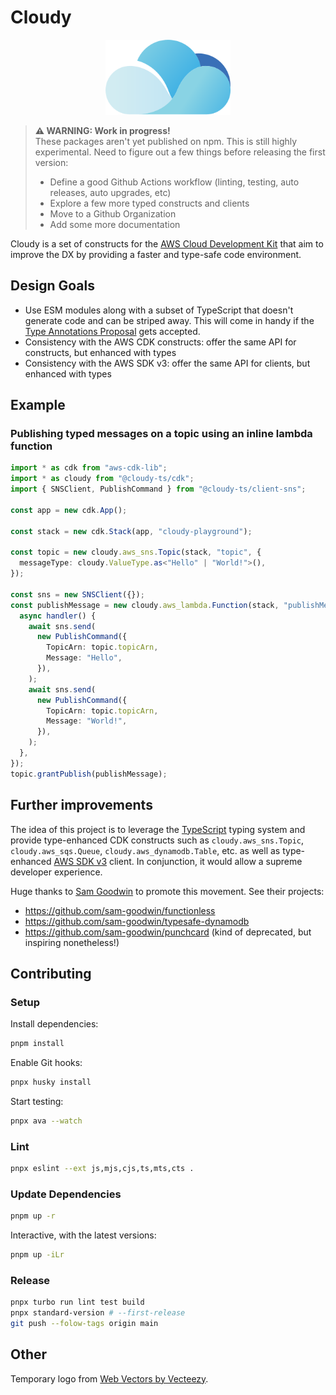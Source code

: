 # Cloudy

<p align="center">
<img src="docs/cloudy.svg" height="120">
</p>

> **⚠ WARNING: Work in progress!**  
> These packages aren't yet published on npm. This is still highly experimental.
> Need to figure out a few things before releasing the first version:
>
> - Define a good Github Actions workflow (linting, testing, auto releases, auto upgrades, etc)
> - Explore a few more typed constructs and clients
> - Move to a Github Organization
> - Add some more documentation

Cloudy is a set of constructs for the [AWS Cloud Development Kit](https://github.com/aws/aws-cdk) that aim to improve the DX by providing a faster and type-safe code environment.

## Design Goals

- Use ESM modules along with a subset of TypeScript that doesn't generate code and can be striped away. This will come in handy if the [Type Annotations Proposal](https://github.com/tc39/proposal-type-annotations) gets accepted.
- Consistency with the AWS CDK constructs: offer the same API for constructs, but enhanced with types
- Consistency with the AWS SDK v3: offer the same API for clients, but enhanced with types

## Example

### Publishing typed messages on a topic using an inline lambda function

```ts
import * as cdk from "aws-cdk-lib";
import * as cloudy from "@cloudy-ts/cdk";
import { SNSClient, PublishCommand } from "@cloudy-ts/client-sns";

const app = new cdk.App();

const stack = new cdk.Stack(app, "cloudy-playground");

const topic = new cloudy.aws_sns.Topic(stack, "topic", {
  messageType: cloudy.ValueType.as<"Hello" | "World!">(),
});

const sns = new SNSClient({});
const publishMessage = new cloudy.aws_lambda.Function(stack, "publishMessage", {
  async handler() {
    await sns.send(
      new PublishCommand({
        TopicArn: topic.topicArn,
        Message: "Hello",
      }),
    );
    await sns.send(
      new PublishCommand({
        TopicArn: topic.topicArn,
        Message: "World!",
      }),
    );
  },
});
topic.grantPublish(publishMessage);
```

## Further improvements

The idea of this project is to leverage the [TypeScript](https://www.typescriptlang.org/) typing system and provide type-enhanced CDK constructs such as `cloudy.aws_sns.Topic`, `cloudy.aws_sqs.Queue`, `cloudy.aws_dynamodb.Table`, etc. as well as type-enhanced [AWS SDK v3](https://docs.aws.amazon.com/AWSJavaScriptSDK/v3/latest/index.html) client. In conjunction, it would allow a supreme developer experience.

Huge thanks to [Sam Goodwin](https://github.com/sam-goodwin) to promote this movement. See their projects:

- https://github.com/sam-goodwin/functionless
- https://github.com/sam-goodwin/typesafe-dynamodb
- https://github.com/sam-goodwin/punchcard (kind of deprecated, but inspiring nonetheless!)

## Contributing

### Setup

Install dependencies:

```sh
pnpm install
```

Enable Git hooks:

```sh
pnpx husky install
```

Start testing:

```sh
pnpx ava --watch
```

### Lint

```sh
pnpx eslint --ext js,mjs,cjs,ts,mts,cts .
```

### Update Dependencies

```sh
pnpm up -r
```

Interactive, with the latest versions:

```sh
pnpm up -iLr
```

### Release

```sh
pnpx turbo run lint test build
pnpx standard-version # --first-release
git push --folow-tags origin main
```

## Other

Temporary logo from <a href="https://www.vecteezy.com/free-vector/web">Web Vectors by Vecteezy</a>.
